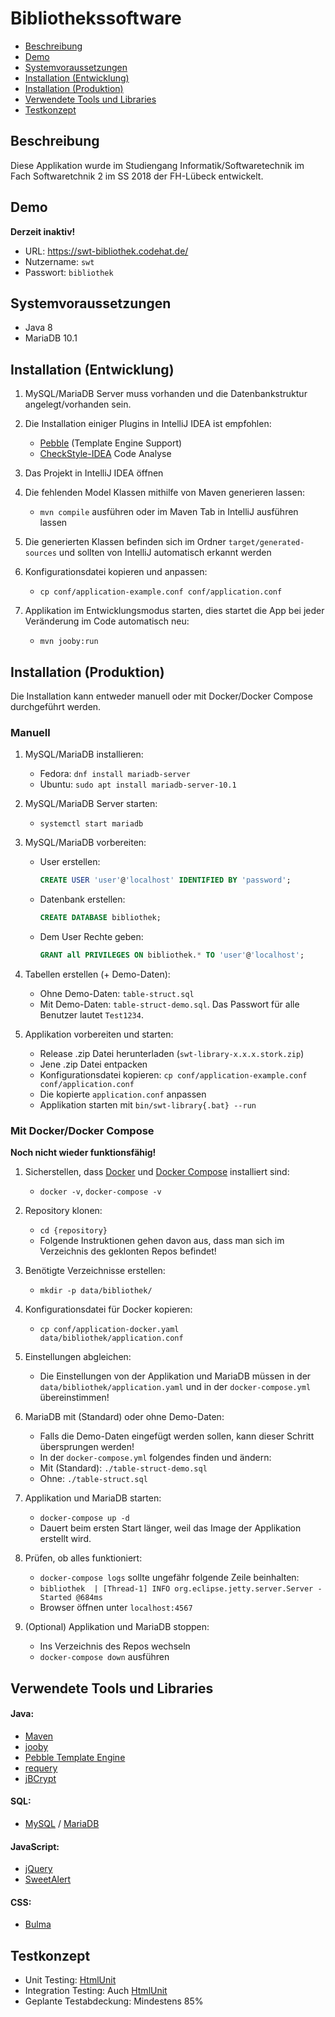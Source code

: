 # Bibliothekssoftware

- [Beschreibung](#beschreibung)
- [Demo](#demo)
- [Systemvoraussetzungen](#systemvoraussetzungen)
- [Installation (Entwicklung)](#installation-(entwicklung))
- [Installation (Produktion)](#installation-(produktion))
- [Verwendete Tools und Libraries](#verwendete-tools-und-libraries)
- [Testkonzept](#Testkonzept)

## Beschreibung

Diese Applikation wurde im Studiengang Informatik/Softwaretechnik
im Fach Softwaretchnik 2 im SS 2018 der FH-Lübeck entwickelt.

## Demo

**Derzeit inaktiv!**

- URL: <https://swt-bibliothek.codehat.de/>
- Nutzername: `swt`
- Passwort: `bibliothek`

## Systemvoraussetzungen

- Java 8
- MariaDB 10.1

## Installation (Entwicklung)

1. MySQL/MariaDB Server muss vorhanden und die Datenbankstruktur angelegt/vorhanden sein.

2. Die Installation einiger Plugins in IntelliJ IDEA ist empfohlen:

    - [Pebble](https://plugins.jetbrains.com/plugin/9407-pebble) (Template Engine Support)
    - [CheckStyle-IDEA](https://plugins.jetbrains.com/plugin/1065-checkstyle-idea) Code Analyse
    
3. Das Projekt in IntelliJ IDEA öffnen

4. Die fehlenden Model Klassen mithilfe von Maven generieren lassen:

    - `mvn compile` ausführen oder im Maven Tab in IntelliJ ausführen lassen

5. Die generierten Klassen befinden sich im Ordner `target/generated-sources` und sollten von IntelliJ automatisch erkannt werden

6. Konfigurationsdatei kopieren und anpassen:

    - `cp conf/application-example.conf conf/application.conf`

7. Applikation im Entwicklungsmodus starten, dies startet die App bei jeder Veränderung im Code automatisch neu:

    - `mvn jooby:run`    

## Installation (Produktion)

Die Installation kann entweder manuell oder mit Docker/Docker Compose durchgeführt werden.

### Manuell

1. MySQL/MariaDB installieren:

    - Fedora: `dnf install mariadb-server`
    - Ubuntu: `sudo apt install mariadb-server-10.1`

1. MySQL/MariaDB Server starten:

    - `systemctl start mariadb`

1. MySQL/MariaDB vorbereiten:

    - User erstellen:

        ```sql
        CREATE USER 'user'@'localhost' IDENTIFIED BY 'password';
        ```

    - Datenbank erstellen:

        ```sql
        CREATE DATABASE bibliothek;
        ```

    - Dem User Rechte geben:

        ```sql
        GRANT all PRIVILEGES ON bibliothek.* TO 'user'@'localhost';
        ```

1. Tabellen erstellen (+ Demo-Daten):

    - Ohne Demo-Daten: `table-struct.sql`
    - Mit Demo-Daten: `table-struct-demo.sql`. Das Passwort für alle Benutzer lautet `Test1234`.

1. Applikation vorbereiten und starten:

    - Release .zip Datei herunterladen (`swt-library-x.x.x.stork.zip`)
    - Jene .zip Datei entpacken
    - Konfigurationsdatei kopieren: `cp conf/application-example.conf conf/application.conf`
    - Die kopierte `application.conf` anpassen
    - Applikation starten mit `bin/swt-library{.bat} --run`

### Mit Docker/Docker Compose

**Noch nicht wieder funktionsfähig!**

1. Sicherstellen, dass [Docker](https://www.docker.com/) und [Docker Compose](https://docs.docker.com/compose/) installiert sind:

    - `docker -v`, `docker-compose -v`

1. Repository klonen:

    - `cd {repository}`
    - Folgende Instruktionen gehen davon aus, dass man sich im Verzeichnis des geklonten Repos befindet!

1. Benötigte Verzeichnisse erstellen:

    - `mkdir -p data/bibliothek/`

1. Konfigurationsdatei für Docker kopieren:

    - `cp conf/application-docker.yaml data/bibliothek/application.conf`

1. Einstellungen abgleichen:

    - Die Einstellungen von der Applikation und MariaDB müssen in der `data/bibliothek/application.yaml` und in der `docker-compose.yml` übereinstimmen!

1. MariaDB mit (Standard) oder ohne Demo-Daten:

    - Falls die Demo-Daten eingefügt werden sollen, kann dieser Schritt übersprungen werden!
    - In der `docker-compose.yml` folgendes finden und ändern:
    - Mit (Standard): `./table-struct-demo.sql`
    - Ohne: `./table-struct.sql`

1. Applikation und MariaDB starten:

    - `docker-compose up -d`
    - Dauert beim ersten Start länger, weil das Image der Applikation erstellt wird.

1. Prüfen, ob alles funktioniert:

    - `docker-compose logs` sollte ungefähr folgende Zeile beinhalten:
    - `bibliothek  | [Thread-1] INFO org.eclipse.jetty.server.Server - Started @684ms`
    - Browser öffnen unter `localhost:4567`

1. (Optional) Applikation und MariaDB stoppen:

    - Ins Verzeichnis des Repos wechseln
    - `docker-compose down` ausführen

## Verwendete Tools und Libraries

#### Java:

- [Maven](https://maven.apache.org/)
- [jooby](https://jooby.org/)
- [Pebble Template Engine](http://www.mitchellbosecke.com/pebble/home)
- [requery](https://github.com/requery/requery)
- [jBCrypt](https://www.mindrot.org/projects/jBCrypt/)

#### SQL:

- [MySQL](https://www.mysql.com/de/) / [MariaDB](https://mariadb.org/)

#### JavaScript:

- [jQuery](https://jquery.com/)
- [SweetAlert](https://sweetalert.js.org/)

#### CSS:

- [Bulma](https://bulma.io/)

## Testkonzept

- Unit Testing: [HtmlUnit](http://htmlunit.sourceforge.net/)
- Integration Testing: Auch [HtmlUnit](http://htmlunit.sourceforge.net/)
- Geplante Testabdeckung: Mindestens 85%
